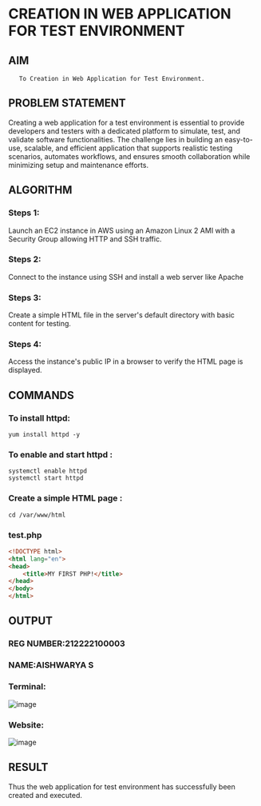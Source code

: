  # CREATION IN WEB APPLICATION FOR TEST ENVIRONMENT
 
  ## AIM
       To Creation in Web Application for Test Environment.
       
## PROBLEM STATEMENT
   Creating a web application for a test environment is essential to provide developers and testers with a dedicated platform to simulate, test, and validate software functionalities. The challenge lies in building an easy-to-use, scalable, and efficient application that supports realistic testing scenarios, automates workflows, and ensures smooth collaboration while minimizing setup and maintenance efforts.
   
## ALGORITHM
 ### Steps 1: 
 Launch an EC2 instance in AWS using an Amazon Linux 2 AMI with a Security Group allowing HTTP and SSH traffic.
 ### Steps 2: 
 Connect to the instance using SSH and install a web server like Apache
 ### Steps 3:
 Create a simple HTML file in the server's default directory with basic content for testing.
 ### Steps 4:
 Access the instance's public IP in a browser to verify the HTML page is displayed.
 
 
## COMMANDS
### To install httpd:
```
yum install httpd -y
```
### To enable and start httpd :
```
systemctl enable httpd
systemctl start httpd
```
### Create a simple HTML page :
```
cd /var/www/html
```
### test.php

```html
<!DOCTYPE html>
<html lang="en">
<head>
    <title>MY FIRST PHP!</title>
</head>
</body>
</html>

```

## OUTPUT

### REG NUMBER:212222100003
### NAME:AISHWARYA S

### Terminal:
![image](https://github.com/user-attachments/assets/c3e24d34-39f2-4bc4-aa2e-34f41bb97b4b)

### Website:
![image](https://github.com/user-attachments/assets/2e511527-3aa3-4a6a-aaa1-3ae805730a91)

## RESULT
 Thus the web application for test environment has successfully been created and executed.

  
